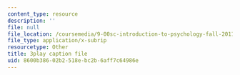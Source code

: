 ```yaml
---
content_type: resource
description: ''
file: null
file_location: /coursemedia/9-00sc-introduction-to-psychology-fall-2011/8600b38602b2518ebc2b6aff7c64986e_v4ur5mna060.vtt
file_type: application/x-subrip
resourcetype: Other
title: 3play caption file
uid: 8600b386-02b2-518e-bc2b-6aff7c64986e
---
```

